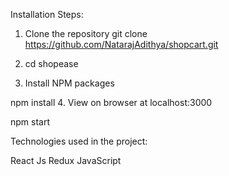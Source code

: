 Installation Steps:
1. Clone the repository
git clone https://github.com/NatarajAdithya/shopcart.git

2. cd shopease
   
3. Install NPM packages

npm install
4. View on browser at localhost:3000

npm start

Technologies used in the project:

React Js
Redux
JavaScript
